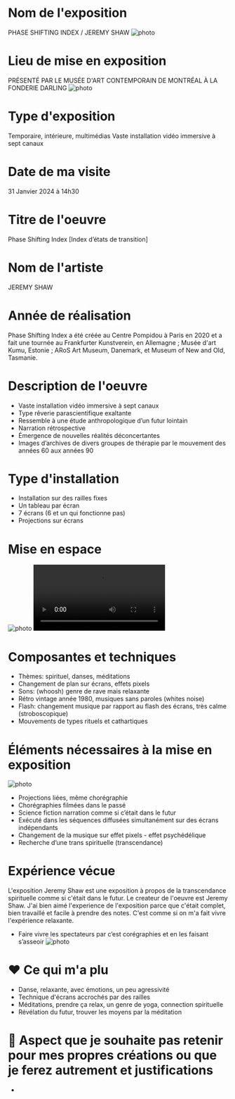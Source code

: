 # Nom de l'exposition
PHASE SHIFTING INDEX / JEREMY SHAW
![photo](Medias/1_Nom.jpg)


# Lieu de mise en exposition
PRÉSENTÉ PAR LE MUSÉE D'ART CONTEMPORAIN DE MONTRÉAL À LA FONDERIE DARLING
![photo](Medias/2_entree.jpg)


# Type d'exposition
Temporaire, intérieure, multimédias
Vaste installation vidéo immersive à sept canaux


# Date de ma visite
31 Janvier 2024 à 14h30


# Titre de l'oeuvre
Phase Shifting Index [Index d’états de transition]


# Nom de l'artiste
JEREMY SHAW


# Année de réalisation
Phase Shifting Index a été créée au Centre Pompidou à Paris en 2020 et a fait une tournée au Frankfurter Kunstverein, en Allemagne ; Musée d'art Kumu, Estonie ; ARoS Art Museum, Danemark, et Museum of New and Old, Tasmanie.


# Description de l'oeuvre
- Vaste installation vidéo immersive à sept canaux
- Type rêverie parascientifique exaltante
- Ressemble à une étude anthropologique d’un futur lointain
- Narration rétrospective
- Émergence de nouvelles réalités déconcertantes
- Images d’archives de divers groupes de thérapie par le mouvement des années 60 aux années 90 


# Type d'installation
- Installation sur des railles fixes
- Un tableau par écran
- 7 écrans (6 et un qui fonctionne pas)
- Projections sur écrans



# Mise en espace
![photo](Medias/3_Croquis.png)
![video](IMG_0221.mov)


# Composantes et techniques
- Thèmes: spirituel, danses, méditations
- Changement de plan sur écrans, effets pixels
- Sons: (whoosh) genre de rave mais relaxante
- Rétro vintage année 1980, musiques sans paroles (whites noise)
- Flash: changement musique par rapport au flash des écrans, très calme (stroboscopique)
- Mouvements de types rituels et cathartiques


# Éléments nécessaires à la mise en exposition
![photo](Medias/4_danse.jpg)
- Projections liées, même chorégraphie
- Chorégraphies filmées dans le passé
- Science fiction narration comme si c’était dans le futur
- Exécuté dans les séquences diffusées simultanément sur des écrans indépendants
- Changement de la musique sur effet pixels - effet psychédélique
- Recherche d’une trans spirituelle (transcendance)


# Expérience vécue
L'exposition Jeremy Shaw est une exposition à propos de la transcendance spirituelle comme si c'était dans le futur. Le createur de l'oeuvre est Jeremy Shaw. J'ai bien aimé l'experience de l'exposition parce que c'était complet, bien travaillé et facile à prendre des notes. C'est comme si on m'a fait vivre l'expérience relaxante.
- Faire vivre les spectateurs par c’est corégraphies et en les faisant s’asseoir
![photo](Medias/5_danse.jpg)


# ❤️ Ce qui m'a plu
- Danse, relaxante, avec émotions, un peu agressivité
- Technique d'écrans accrochés par des railles
- Méditations, prendre ça relax, un genre de yoga, connection spirituelle
- Révélation du futur, trouver les moyens par la méditation


# 🤔 Aspect que je souhaite pas retenir pour mes propres créations ou que je ferez autrement et justifications
- 
